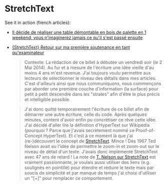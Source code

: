 StretchText
===========

See it in action (french articles):

- [Il décide de réaliser une table démontable en bois de palette en 1 weekend, vous n'imaginerez jamais ce qu'il s'est passé ensuite](http://blog.fgribreau.com/2017/08/il-decide-de-realiser-une-table-a-manger-en-bois-de-palette-en-un-weekend.html)
- [{StretchText} Retour sur ma première soutenance en tant qu'examinateur](http://blog.fgribreau.com/2014/05/fr-stretchtext-retour-sur-ma-premiere.html)

   > Contexte: La rédaction de ce billet à débutée un vendredi soir (le 2 Mai 2014). Au fur et à mesure de l'écriture une idée vieille d'au moins 4 ans m'est revenue. J'ai toujours voulu permettre aux lecteurs de sélectionner le niveau des détails dans mes articles. C'est d'ailleurs ainsi que nous communiquons, nous commençons par aborder une première couche d'information (la surface) pour petit à petit descendre dans les "strates" afin d'être le plus précis et intelligible possible.

   > J'ai donc quitté temporairement l'écriture de ce billet afin de démarrer une autre écriture, celle du code. Après quelques minutes, content d'avoir enfin pu concrétiser ce rêve cette idée. J'ai décidé d'aller lire la définition d'HyperText sur Wikipédia (pourquoi ? Parce que j'avais secrètement nommé ce Proof-of-Concept HyperText). Et c'est à ce moment là que j'ai (re-)découvert le concept de [StretchText](http://en.wikipedia.org/wiki/StretchText). Mince ! Dès 1967 Ted Nelson avait eu l'idée de permettre le zoom-in et zoom-out sur le niveau de détail d'un texte. J'avais donc implémenté StretchText avec 47 ans de retard ! La note de [T. Nelson sur StretchText](http://xanadu.com/XUarchive/htn8.tif) est vraiment passionnante, je voulais aussi utiliser des liens (e.g. soulignés en pointillé) pour étendre et réduire le texte mais par soucis de simplicité et par manque de temps j'ai choisi d'utiliser un "[+]" pour remplacer ce comportement.
